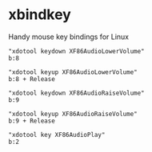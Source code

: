 # xbindkey
Handy mouse key bindings for Linux

    "xdotool keydown XF86AudioLowerVolume"
    b:8

    "xdotool keyup XF86AudioLowerVolume"
    b:8 + Release

    "xdotool keydown XF86AudioRaiseVolume"
    b:9

    "xdotool keyup XF86AudioRaiseVolume"
    b:9 + Release

    "xdotool key XF86AudioPlay"
    b:2
